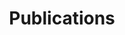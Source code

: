 ---
title: Publications
cms_exclude: true

# View.
view: citation

# Optional header image (relative to `static/media/` folder).
banner:
  caption: ''
  image: ''

design:
 spacing:
 # Customize the section spacing. Order is top, right, bottom, left.
    padding: ['0', '10px', '40px', '10px']
---
